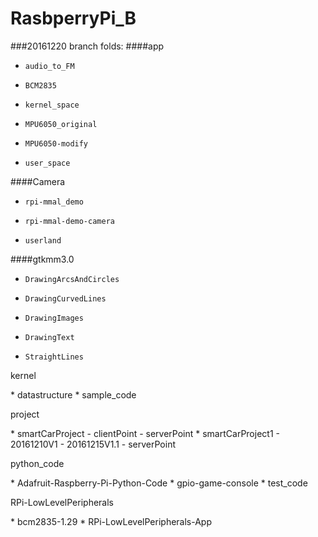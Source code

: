 # RasbperryPi_B
###20161220 branch folds:
####app
*     audio_to_FM
*     BCM2835
*     kernel_space
*     MPU6050_original
*     MPU6050-modify
*     user_space
####Camera
*     rpi-mmal_demo
*     rpi-mmal-demo-camera
*     userland
####gtkmm3.0
*     DrawingArcsAndCircles
*     DrawingCurvedLines
*     DrawingImages
*     DrawingText
*     StraightLines
<p>kernel</p>
*     datastructure
*     sample_code
<p>project</p>
*     smartCarProject
-       clientPoint
-       serverPoint
*     smartCarProject1
-       20161210V1
-       20161215V1.1
-       serverPoint
<p>python_code</p>
*     Adafruit-Raspberry-Pi-Python-Code
*     gpio-game-console
*     test_code
<p>RPi-LowLevelPeripherals</p>
*     bcm2835-1.29
*     RPi-LowLevelPeripherals-App
